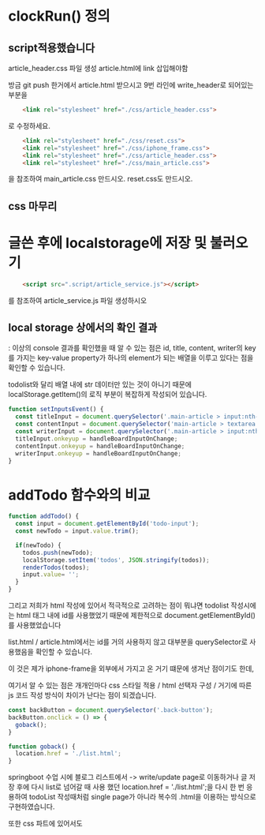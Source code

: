 # clockRun() 정의
## script적용했습니다

article_header.css 파일 생성
article.html에 link 삽입해야함

방금 git push 한거에서 article.html 받으시고
9번 라인에 write_header로 되어있는 부분을
```html
    <link rel="stylesheet" href="./css/article_header.css">
```
로 수정하세요.
```html
    <link rel="stylesheet" href="./css/reset.css">
    <link rel="stylesheet" href="./css/iphone_frame.css">
    <link rel="stylesheet" href="./css/article_header.css">
    <link rel="stylesheet" href="./css/main_article.css">
```
을 참조하여 
main_article.css 만드시오.
reset.css도 만드시오.

## css 마무리

# 글쓴 후에 localstorage에 저장 및 불러오기

```html
    <script src=".script/article_service.js"></script>
```
를 참조하여 article_service.js 파일 생성하시오



## local storage 상에서의 확인 결과

: 이상의 console 결과를 확인했을 때 알 수 있는 점은
id, title, content, writer의 key를 가지는 key-value property가 하나의 element가 되는 배열을 이루고 있다는 점을 확인할 수 있습니다.

todolist와 달리 배열 내에 str 데이터만 있는 것이 아니기 때문에
localStorage.getItem()의 로직 부분이 복잡하게 작성되어 있습니다.

```js
function setInputsEvent() {
  const titleInput = document.querySelector('.main-article > input:nth-of-type(1)');
  const contentInput = document.querySelector('main-article > textarea');
  const writerInput = document.querySelector('.main-article > input:nth-of-type(2)');
  titleInput.onkeyup = handleBoardInputOnChange;
  contentInput.onkeyup = handleBoardInputOnChange;
  writerInput.onkeyup = handleBoardInputOnChange;
}
```
# addTodo 함수와의 비교
```js
function addTodo() {
  const input = document.getElementById('todo-input');
  const newTodo = input.value.trim();

  if(newTodo) {  
    todos.push(newTodo);
    localStorage.setItem('todos', JSON.stringify(todos));
    renderTodos(todos);
    input.value= '';
  }
}
```
그리고 저희가 html 작성에 있어서 적극적으로 고려하는 점이 뭐냐면
todolist 작성시에는 html 태그 내에 id를 사용했었기 때문에 제한적으로
document.getElementById()를 사용했었습니다

list.html / article.html에서는 id를 거의 사용하지 않고 대부분을
querySelector로 사용했음을 확인할 수 있습니다.

이 것은 제가 iphone-frame을 외부에서 가지고 온 거기 떄문에 생겨난 점이기도 한데,

여기서 알 수 있는 점은
개개인마다 css 스타일 적용 / html 선택자 구성 / 거기에 따른 js 코드 작성 방식이 차이가 난다는 점이 되겠습니다.

```js
const backButton = document.querySelector('.back-button');
backButton.onclick = () => {
  goback();
}

function goback() {
  location.href = './list.html';
}
```

springboot 수업 시에 블로그 리스트에서 -> write/update page로 이동하거나
글 저장 후에 다시 list로 넘어갈 때 사용 했던
location.href = './list.html';을 다시 한 번 응용하여
todoList 작성때처럼 single page가 아니라 복수의 .html을 이용하는 방식으로 구현하였습니다.

또한 css 파트에 있어서도
